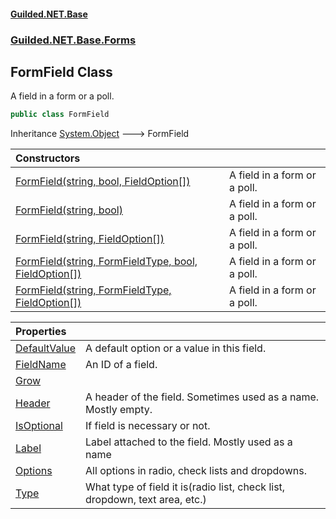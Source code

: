 
#### [Guilded.NET.Base](index 'index')
### [Guilded.NET.Base.Forms](index#Guilded_NET_Base_Forms 'Guilded.NET.Base.Forms')
## FormField Class
A field in a form or a poll.  
```csharp
public class FormField
```

Inheritance [System.Object](https://docs.microsoft.com/en-us/dotnet/api/System.Object 'System.Object') &#129106; FormField  

| Constructors | |
| :--- | :--- |
| [FormField(string, bool, FieldOption[])](FormField_FormField(string_bool_FieldOption__) 'Guilded.NET.Base.Forms.FormField.FormField(string, bool, Guilded.NET.Base.Forms.FieldOption[])') | A field in a form or a poll.<br/> |
| [FormField(string, bool)](FormField_FormField(string_bool) 'Guilded.NET.Base.Forms.FormField.FormField(string, bool)') | A field in a form or a poll.<br/> |
| [FormField(string, FieldOption[])](FormField_FormField(string_FieldOption__) 'Guilded.NET.Base.Forms.FormField.FormField(string, Guilded.NET.Base.Forms.FieldOption[])') | A field in a form or a poll.<br/> |
| [FormField(string, FormFieldType, bool, FieldOption[])](FormField_FormField(string_FormFieldType_bool_FieldOption__) 'Guilded.NET.Base.Forms.FormField.FormField(string, Guilded.NET.Base.Forms.FormFieldType, bool, Guilded.NET.Base.Forms.FieldOption[])') | A field in a form or a poll.<br/> |
| [FormField(string, FormFieldType, FieldOption[])](FormField_FormField(string_FormFieldType_FieldOption__) 'Guilded.NET.Base.Forms.FormField.FormField(string, Guilded.NET.Base.Forms.FormFieldType, Guilded.NET.Base.Forms.FieldOption[])') | A field in a form or a poll.<br/> |

| Properties | |
| :--- | :--- |
| [DefaultValue](FormField_DefaultValue 'Guilded.NET.Base.Forms.FormField.DefaultValue') | A default option or a value in this field.<br/> |
| [FieldName](FormField_FieldName 'Guilded.NET.Base.Forms.FormField.FieldName') | An ID of a field.<br/> |
| [Grow](FormField_Grow 'Guilded.NET.Base.Forms.FormField.Grow') |  |
| [Header](FormField_Header 'Guilded.NET.Base.Forms.FormField.Header') | A header of the field. Sometimes used as a name. Mostly empty.<br/> |
| [IsOptional](FormField_IsOptional 'Guilded.NET.Base.Forms.FormField.IsOptional') | If field is necessary or not.<br/> |
| [Label](FormField_Label 'Guilded.NET.Base.Forms.FormField.Label') | Label attached to the field. Mostly used as a name <br/> |
| [Options](FormField_Options 'Guilded.NET.Base.Forms.FormField.Options') | All options in radio, check lists and dropdowns.<br/> |
| [Type](FormField_Type 'Guilded.NET.Base.Forms.FormField.Type') | What type of field it is(radio list, check list, dropdown, text area, etc.)<br/> |
